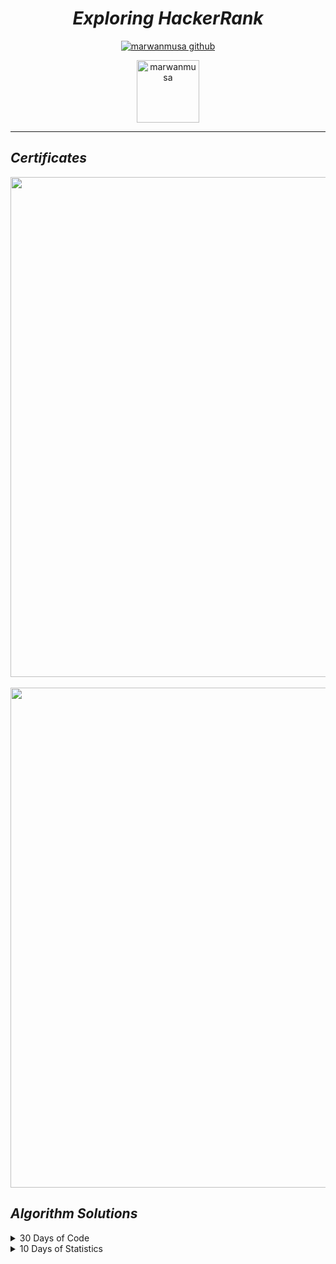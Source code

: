 
<div align="center">

# ***Exploring HackerRank***
[![marwanmusa github](https://img.shields.io/badge/GitHub-marwanmusa-181717.svg?style=flat&logo=github)](https://github.com/marwanmusa)

<a href="https://www.hackerrank.com/MarwanMusa" target="blank"><img src="https://cdn4.iconfinder.com/data/icons/logos-and-brands/512/160_Hackerrank_logo_logos-512.png" alt="marwanmusa" height="100" width="100" /></a>

</div>

---
## *Certificates*
<p align="center">
  <img src="Certificates/problem_solving_basic.png" width = 800/>
  <br>
  <br>
  <img src="Certificates/python_basic.png" width = 800/>
</p>

## *Algorithm Solutions*

<details>
  <summary>30 Days of Code</summary>

| # | Title | Solution | Difficulty |
|---| ----- | -------- | ---------- |
|2|[Operators](https://www.hackerrank.com/challenges/30-operators/problem) | [Python](./30%20Days%20Code%20Challenge/day2_operators.py)|Easy|
|3|[Intro to Conditional Statements](https://www.hackerrank.com/challenges/30-conditional-statements/problem) | [Python](./30%20Days%20Code%20Challenge/day3_conditional_statements.py)|Easy|
|4|[Class vs. Instance](https://www.hackerrank.com/challenges/30-class-vs-instance/problem) | [Python](./30%20Days%20Code%20Challenge/day4_class_vs_instance.py)|Easy|
|5|[Loops](https://www.hackerrank.com/challenges/30-loops/problem) | [Python](./30%20Days%20Code%20Challenge/day5_loops.py)|Easy|
|6|[Let's Review](https://www.hackerrank.com/challenges/30-review-loop/problem) | [Python](./30%20Days%20Code%20Challenge/day6_lets_review.py)|Easy|
|7|[Arrays](https://www.hackerrank.com/challenges/30-arrays/problem) | [Python](./30%20Days%20Code%20Challenge/day7_arrays.py)|Easy|
|8|[Dictionaries and Maps](https://www.hackerrank.com/challenges/30-dictionaries-and-maps/problem) | [Python](./30%20Days%20Code%20Challenge/day8_dictionaries_&_maps.py)|Easy|
|9|[Recursion 3](https://www.hackerrank.com/challenges/30-recursion/problem) | [Python](./30%20Days%20Code%20Challenge/day9_recursion.py)|Easy|
|10|[Binary Numbers](https://www.hackerrank.com/challenges/30-binary-numbers/problem) | [Python](./30%20Days%20Code%20Challenge/day10_binary_numbers.py)|Easy|
|11|[2D Arrays](https://www.hackerrank.com/challenges/30-2d-arrays/problem) | [Python](./30%20Days%20Code%20Challenge/day11_2d_arrays.py)|Easy|
|12|[Inheritance](https://www.hackerrank.com/challenges/30-inheritance/problem) | [Python](./30%20Days%20Code%20Challenge/day12_inheritance.py)|Easy|
|13|[Abstract Classes](https://www.hackerrank.com/challenges/30-abstract-classes/problem) | [Python](./30%20Days%20Code%20Challenge/day13_abstract_classes.py)|Easy|
|14|[Scope](https://www.hackerrank.com/challenges/30-scope/problem) | [Python](./30%20Days%20Code%20Challenge/day14_scope.py)|Easy|
|15|[Scope](https://www.hackerrank.com/challenges/30-linked-list/problem) | [Python](./30%20Days%20Code%20Challenge/day15_linked_list.py)|Easy|
|16|[Exceptions - String to Integer](https://www.hackerrank.com/challenges/30-exceptions-string-to-integer/problem) | [Python](./30%20Days%20Code%20Challenge/day16_exceptions.py)|Easy|
|17|[More Exceptions](https://www.hackerrank.com/challenges/30-more-exceptions/problem) | [Python](./30%20Days%20Code%20Challenge/day17_more_exceptions.py)|Easy|
|18|[Queues and Stacks](https://www.hackerrank.com/challenges/30-queues-stacks/problem) | [Python](./30%20Days%20Code%20Challenge/day18_queues_&_stacks.py)|Easy|
|19|[Interfaces](https://www.hackerrank.com/challenges/30-interfaces/problem) | [Python](./30%20Days%20Code%20Challenge/day19_interfaces.py)|Easy|
|20|[Sorting](https://www.hackerrank.com/challenges/30-sorting/problem) | [Python](./30%20Days%20Code%20Challenge/day20_sorting.py)|Easy|
|21|[Generics](https://www.hackerrank.com/challenges/30-generics/problem) | [Java](./30%20Days%20Code%20Challenge/day21_generics.java)|Easy|
|22|[Binary Search Trees](https://www.hackerrank.com/challenges/30-binary-search-trees/problem) | [Python](./30%20Days%20Code%20Challenge/day22_binary_search_trees.py)|Easy|
|23|[BST Level-Order Traversal](https://www.hackerrank.com/challenges/30-binary-trees/problem) | [Python](./30%20Days%20Code%20Challenge/day23_bst_level_order_traversal.py)|Easy|
|24|[More Linked Lists](https://www.hackerrank.com/challenges/30-linked-list-deletion/problem) | [Python](./30%20Days%20Code%20Challenge/day24_linked_list_deletion.py)|Easy|
|25|[Running Time and Complexity](https://www.hackerrank.com/challenges/30-running-time-and-complexity/problem) | [Python](./30%20Days%20Code%20Challenge/day25_running_time_&_complexity.py)|Medium|
|26|[Nested Logic](https://www.hackerrank.com/challenges/30-nested-logic/problem) | [Python](./30%20Days%20Code%20Challenge/day26_nested_logic.py)|Easy|
|27|[Testing](https://www.hackerrank.com/challenges/30-testing/problem) | [Python](./30%20Days%20Code%20Challenge/day27_testing.py)|Easy|
|28|[RegEx, Patterns, and Intro to Databases](https://www.hackerrank.com/challenges/30-regex-patterns/problem) | [Python](./30%20Days%20Code%20Challenge/day28_regex_pattern.py)|Medium|
|29|[Bitwise AND](https://www.hackerrank.com/challenges/30-bitwise-and/problem) | [Python](./30%20Days%20Code%20Challenge/day29_bitwise_AND.py)|Medium|
</details>

<details>
  <summary>10 Days of Statistics</summary>

| # | Title | Solution | Difficulty |
|---| ----- | -------- | ---------- |
|1|[Mean, Median & Mode](https://www.hackerrank.com/challenges/s10-basic-statistics/problem) | [Python](./10%20Days%20of%20Statistics/day0_mean_median_mode.py)|Easy|
|2|[Weighted Mean](https://www.hackerrank.com/challenges/s10-weighted-mean/problem) | [Python](./10%20Days%20of%20Statistics/day0_weighted_mean.py)|Easy|
|3|[Quartiles](https://www.hackerrank.com/challenges/s10-quartiles/problem) | [Python](./10%20Days%20of%20Statistics/day1_quartiles.py)|Easy|
|4|[Interquartile Range](https://www.hackerrank.com/challenges/s10-interquartile-range/problem) | [Python](./10%20Days%20of%20Statistics/day1_interquartile_range.py)|Easy|
|5|[Standard Deviation](https://www.hackerrank.com/challenges/s10-standard-deviation/problem) | [Python](./10%20Days%20of%20Statistics/day1_standard_deviation.py)|Easy|
|6|[Basic Probability](https://www.hackerrank.com/challenges/s10-mcq-1/problem) | [Python](./10%20Days%20of%20Statistics/day2_basic_probability.py)|Easy|
|7|[Compound Event Probability](https://www.hackerrank.com/challenges/s10-mcq-3/problem) | [Python](./10%20Days%20of%20Statistics/day2_compound_event_probability.py)|Easy|
|8|[More Dice](https://www.hackerrank.com/challenges/s10-mcq-2/problem) | [Python](./10%20Days%20of%20Statistics/day2_more_dice.py)|Easy|
|9|[Conditional Probability](https://www.hackerrank.com/challenges/s10-mcq-4/problem) | [Python](./10%20Days%20of%20Statistics/day3_conditional_probability.py)|Easy|
|10|[Card of The Same Suit](https://www.hackerrank.com/challenges/s10-mcq-5/problem) | [Python](./10%20Days%20of%20Statistics/day3_cards_of_the_same_suit.py)|Easy|
|11|[Drawing Marbles](https://www.hackerrank.com/challenges/s10-mcq-6/problem) | [Python](./10%20Days%20of%20Statistics/day3_drawing_marbles.py)|Easy|
|12|[Binomial Distribution I](https://www.hackerrank.com/challenges/s10-binomial-distribution-1/problem) | [Python](./10%20Days%20of%20Statistics/day4_binomial_distribution1.py)|Easy|
|13|[Binomial Distribution II](https://www.hackerrank.com/challenges/s10-binomial-distribution-2/problem) | [Python](./10%20Days%20of%20Statistics/day4_binomial_distribution2.py)|Easy|
|14|[Geometric Distribution I](https://www.hackerrank.com/challenges/s10-geometric-distribution-1/problem) | [Python](./10%20Days%20of%20Statistics/day4_geometric_distribution1.py)|Easy|
|15|[Geometric Distribution II](https://www.hackerrank.com/challenges/s10-geometric-distribution-2/problem) | [Python](./10%20Days%20of%20Statistics/day4_geometric_distribution2.py)|Easy|
|16|[Poisson Distribution I](https://www.hackerrank.com/challenges/s10-poisson-distribution-1/problem) | [Python](./10%20Days%20of%20Statistics/day5_poisson_distribution1.py)|Easy|
|17|[Poisson Distribution II](https://www.hackerrank.com/challenges/s10-poisson-distribution-2/problem) | [Python](./10%20Days%20of%20Statistics/day5_poisson_distribution2.py)|Easy|
|18|[Normal Distribution I](https://www.hackerrank.com/challenges/s10-normal-distribution-1/problem) | [Python](./10%20Days%20of%20Statistics/day5_normal_distribution1.py)|Easy|
|19|[Normal Distribution II](https://www.hackerrank.com/challenges/s10-normal-distribution-1/problem) | [Python](./10%20Days%20of%20Statistics/day5_normal_distribution2.py)|Easy|
|20|[The Central Limit Theorem I](https://www.hackerrank.com/challenges/s10-the-central-limit-theorem-1/problem) | [Python](./10%20Days%20of%20Statistics/day6_central_limit_theorem1.py)|Easy|
|21|[The Central Limit Theorem II](https://www.hackerrank.com/challenges/s10-the-central-limit-theorem-2/problem) | [Python](./10%20Days%20of%20Statistics/day6_central_limit_theorem2.py)|Easy|
|22|[The Central Limit Theorem III](https://www.hackerrank.com/challenges/s10-the-central-limit-theorem-3/problem) | [Python](./10%20Days%20of%20Statistics/day6_central_limit_theorem3.py)|Easy|
|23|[Pearson Correlation Coefficient I](https://www.hackerrank.com/challenges/s10-pearson-correlation-coefficient/problem) | [Python](./10%20Days%20of%20Statistics/day7_pearson_correlation_coeficient.py)|Easy|
|24|[Spearman's Rank Correlation Coefficient](https://www.hackerrank.com/challenges/s10-spearman-rank-correlation-coefficient/problem) | [Python](./10%20Days%20of%20Statistics/day7_spearman_rank_correlation_coeficient.py)|Easy|
|25|[Least Square Regression Line](https://www.hackerrank.com/challenges/s10-least-square-regression-line/problem) | [Python](./10%20Days%20of%20Statistics/day8_least_square_regression_line.py)|Easy|
|26|[Pearson Correlation Coefficient II](https://www.hackerrank.com/challenges/s10-mcq-7/problem) | [Python](./10%20Days%20of%20Statistics/day8_pearson_correlation_coefficient2.py)|Easy|

</details>
